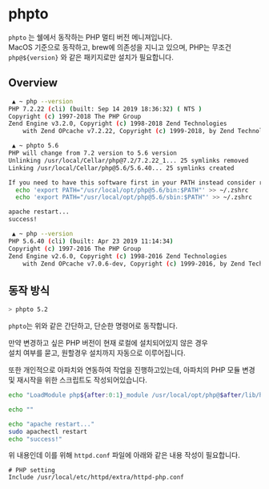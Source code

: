 # phpto

`phpto` 는 쉘에서 동작하는 PHP 멀티 버전 메니져입니다.  
MacOS 기준으로 동작하고, brew에 의존성을 지니고 있으며, PHP는 무조건 `php@${version}` 와 같은 패키지로만 설치가 필요합니다.  

## Overview
``` bash
 ▲ ~ php --version
PHP 7.2.22 (cli) (built: Sep 14 2019 18:36:32) ( NTS )
Copyright (c) 1997-2018 The PHP Group
Zend Engine v3.2.0, Copyright (c) 1998-2018 Zend Technologies
    with Zend OPcache v7.2.22, Copyright (c) 1999-2018, by Zend Technologies

 ▲ ~ phpto 5.6
PHP will change from 7.2 version to 5.6 version
Unlinking /usr/local/Cellar/php@7.2/7.2.22_1... 25 symlinks removed
Linking /usr/local/Cellar/php@5.6/5.6.40... 25 symlinks created

If you need to have this software first in your PATH instead consider running:
  echo 'export PATH="/usr/local/opt/php@5.6/bin:$PATH"' >> ~/.zshrc
  echo 'export PATH="/usr/local/opt/php@5.6/sbin:$PATH"' >> ~/.zshrc

apache restart...
success!

 ▲ ~ php --version
PHP 5.6.40 (cli) (built: Apr 23 2019 11:14:34) 
Copyright (c) 1997-2016 The PHP Group
Zend Engine v2.6.0, Copyright (c) 1998-2016 Zend Technologies
    with Zend OPcache v7.0.6-dev, Copyright (c) 1999-2016, by Zend Technologies
```

## 동작 방식

``` bash
> phpto 5.2
```

`phpto`는 위와 같은 간단하고, 단순한 명령어로 동작합니다.  
  
만약 변경하고 싶은 PHP 버전이 현재 로컬에 설치되어있지 않은 경우  
설치 여부를 묻고, 원할경우 설치까지 자동으로 이루어집니다.  
  
또한 개인적으로 아파치와 연동하여 작업을 진행하고있는데, 아파치의 PHP 모듈 변경 및 재시작을 위한 스크립트도 작성되어있습니다.  

``` bash
echo "LoadModule php${after:0:1}_module /usr/local/opt/php@$after/lib/httpd/modules/libphp${after:0:1}.so" > /usr/local/etc/httpd/extra/httpd-php.conf

echo ""

echo "apache restart..."
sudo apachectl restart
echo "success!"
```

위 내용인데 이를 위해 `httpd.conf` 파일에 아래와 같은 내용 작성이 필요합니다.
```
# PHP setting
Include /usr/local/etc/httpd/extra/httpd-php.conf
```
